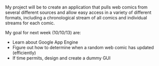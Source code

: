 My project will be to create an application that pulls web comics from several different sources and allow easy access
in a variety of different formats, including a chronological stream of all comics and individual streams for each comic.

My goal for next week (10/10/13) are:
* Learn about Google App Engine
* Figure out how to determine when a random web comic has updated (efficiently)
* If time permits, design and create a dummy GUI
